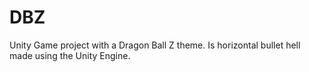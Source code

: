 # DBZ
Unity Game project with a Dragon Ball Z theme. Is horizontal bullet hell made using the Unity Engine.
